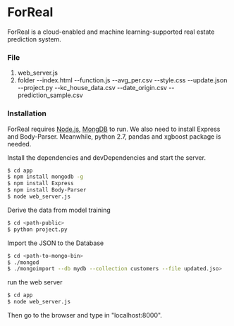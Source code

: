 # ForReal

ForReal is a cloud-enabled and machine learning-supported real estate prediction system.

### File
1. web_server.js
2. folder<public>
--index.html
--function.js
--avg_per.csv
--style.css
--update.json
--project.py
--kc_house_data.csv
--date_origin.csv
--prediction_sample.csv


### Installation

ForReal requires [Node.js](https://nodejs.org/), [MongDB](https://www.mongodb.com/download-center#enterprise) to run. We also need to install Express and Body-Parser. Meanwhile, python 2.7, pandas and xgboost package is needed.

Install the dependencies and devDependencies and start the server.

```sh
$ cd app
$ npm install mongodb -g
$ npm install Express
$ npm install Body-Parser
$ node web_server.js
```

Derive the data from model training

```sh
$ cd <path-public>
$ python project.py
```

Import the JSON to the Database

```sh
$ cd <path-to-mongo-bin>
$ ./mongod
$ ./mongoimport --db mydb --collection customers --file updated.jso>
```

run the web server
```sh
$ cd app
$ node web_server.js
```

Then go to the browser and type in "localhost:8000".

